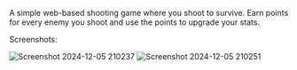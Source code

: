 A simple web-based shooting game where you shoot to survive. Earn points for every enemy you shoot and use the points to upgrade your stats.

Screenshots:

![Screenshot 2024-12-05 210237](https://github.com/user-attachments/assets/5650539a-0717-47f9-a629-f19c7a397c5c)
![Screenshot 2024-12-05 210251](https://github.com/user-attachments/assets/5a72925b-14b1-45ba-bda0-44b08908bec5)
